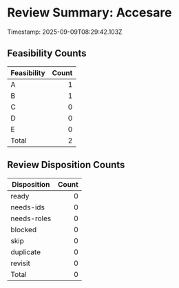 # Review Summary: Accesare

Timestamp: 2025-09-09T08:29:42.103Z

## Feasibility Counts

| Feasibility | Count |
| --- | ---: |
| A | 1 |
| B | 1 |
| C | 0 |
| D | 0 |
| E | 0 |
| Total | 2 |

## Review Disposition Counts

| Disposition | Count |
| --- | ---: |
| ready | 0 |
| needs-ids | 0 |
| needs-roles | 0 |
| blocked | 0 |
| skip | 0 |
| duplicate | 0 |
| revisit | 0 |
| Total | 0 |